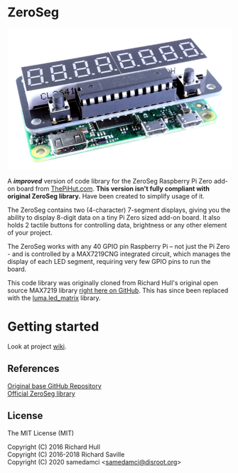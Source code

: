 # ZeroSeg

![ZeroSeg on a Raspberry Pi Zero](https://github.com/AverageMaker/Imagestore/blob/master/ZeroSeg-Main_zpsvzs47kds.JPG?raw=true)

A ***improved*** version of code library for the ZeroSeg Raspberry Pi Zero add-on board from [ThePiHut.com](https://thepihut.com/zeroseg).
**This version isn't fully compliant with original ZeroSeg library.** Have been created to simplify
usage of it.

The ZeroSeg contains two (4-character) 7-segment displays, giving you the ability to display
8-digit data on a tiny Pi Zero sized add-on board. It also holds 2 tactile buttons for
controlling data, brightness or any other element of your project.

The ZeroSeg works with any 40 GPIO pin Raspberry Pi – not just the Pi Zero - and is controlled by
a MAX7219CNG integrated circuit, which manages the display of each LED segment, requiring very few
GPIO pins to run the board.

This code library was originally cloned from Richard Hull's original open source MAX7219 library
[right here on GitHub](https://github.com/rm-hull/max7219). This has since been replaced with the [luma.led_matrix](https://github.com/rm-hull/luma.led_matrix) library.

# Getting started

Look at project [wiki](https://github.com/samedamci/ZeroSeg/wiki).

## References

[Original base GitHub Repository](https://github.com/rm-hull/max7219) \
[Official ZeroSeg library](https://github.com/AverageMaker/ZeroSeg)

## License

The MIT License (MIT)

Copyright (C) 2016 Richard Hull \
Copyright (C) 2016-2018 Richard Saville \
Copyright (C) 2020 samedamci \<samedamci@disroot.org\>
